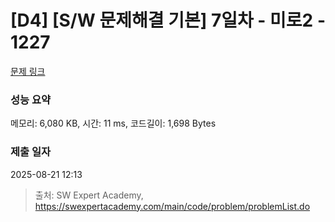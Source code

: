# [D4] [S/W 문제해결 기본] 7일차 - 미로2 - 1227 

[문제 링크](https://swexpertacademy.com/main/code/problem/problemDetail.do?contestProbId=AV14wL9KAGkCFAYD) 

### 성능 요약

메모리: 6,080 KB, 시간: 11 ms, 코드길이: 1,698 Bytes

### 제출 일자

2025-08-21 12:13



> 출처: SW Expert Academy, https://swexpertacademy.com/main/code/problem/problemList.do